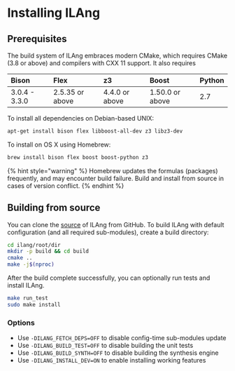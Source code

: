 # Installing ILAng

## Prerequisites

The build system of ILAng embraces modern CMake, which requires CMake \(3.8 or above\) and compilers with CXX 11 support. It also requires 

| Bison | Flex | z3 | Boost | Python |
| :--- | :--- | :--- | :--- | :--- |
| 3.0.4 - 3.3.0 | 2.5.35 or above | 4.4.0 or above | 1.50.0 or above | 2.7 |

To install all dependencies on Debian-based UNIX:

```bash
apt-get install bison flex libboost-all-dev z3 libz3-dev
```

To install on OS X using Homebrew:

```bash
brew install bison flex boost boost-python z3
```

{% hint style="warning" %}
Homebrew updates the formulas \(packages\) frequently, and may encounter build failure. Build and install from source in cases of version conflict. 
{% endhint %}

## Building from source

You can clone the [source](https://github.com/Bo-Yuan-Haung/ILAng) of ILAng from GitHub. To build ILAng with default configuration \(and all required sub-modules\), create a build directory:

```bash
cd ilang/root/dir
mkdir -p build && cd build
cmake .. 
make -j$(nproc)
```

After the build complete successfully, you can optionally run tests and install ILAng.

```bash
make run_test
sudo make install
```

### Options

* Use `-DILANG_FETCH_DEPS=OFF` to disable config-time sub-modules update
* Use `-DILANG_BUILD_TEST=OFF` to disable building the unit tests
* Use `-DILANG_BUILD_SYNTH=OFF` to disable building the synthesis engine
* Use `-DILANG_INSTALL_DEV=ON` to enable installing working features

